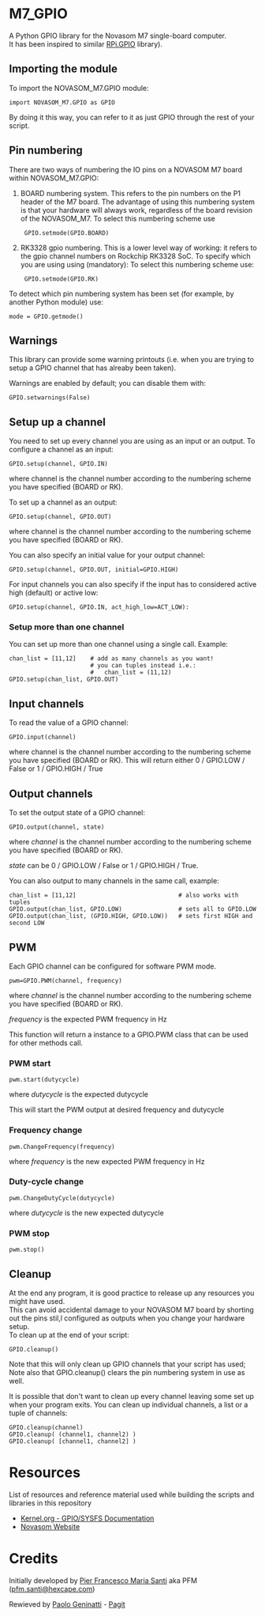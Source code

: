 # M7_GPIO
A Python GPIO library for the Novasom M7 single-board computer.<br />
It has been inspired to similar [RPi.GPIO](https://sourceforge.net/projects/raspberry-gpio-python/) library).

## Importing the module
To import the NOVASOM_M7.GPIO module:

    import NOVASOM_M7.GPIO as GPIO

By doing it this way, you can refer to it as just GPIO through the rest of your script.

## Pin numbering
There are two ways of numbering the IO pins on a NOVASOM M7 board within NOVASOM_M7.GPIO:
1. BOARD numbering system. This refers to the pin numbers on the P1 header of the M7 board. The advantage of using this numbering system is that your hardware will always work, regardless of the board revision of the NOVASOM_M7.
To select this numbering scheme use

        GPIO.setmode(GPIO.BOARD)

2. RK3328 gpio numbering. This is a lower level way of working: it refers to the gpio channel numbers on Rockchip RK3328 SoC.
To specify which you are using using (mandatory):
To select this numbering scheme use:

        GPIO.setmode(GPIO.RK)

To detect which pin numbering system has been set (for example, by another Python module) use:

    mode = GPIO.getmode()

## Warnings
This library can provide some warning printouts (i.e. when you are trying to setup a GPIO channel that has alreaby been taken).

Warnings are enabled by default; you can disable them with:

    GPIO.setwarnings(False)

## Setup up a channel
You need to set up every channel you are using as an input or an output. To configure a channel as an input:

    GPIO.setup(channel, GPIO.IN)

where channel is the channel number according to the numbering scheme you have specified (BOARD or RK).

To set up a channel as an output:

    GPIO.setup(channel, GPIO.OUT)

where channel is the channel number according to the numbering scheme you have specified (BOARD or RK).

You can also specify an initial value for your output channel:

    GPIO.setup(channel, GPIO.OUT, initial=GPIO.HIGH)

For input channels you can also specify if the input has to considered active high (default) or active low:

    GPIO.setup(channel, GPIO.IN, act_high_low=ACT_LOW):

### Setup more than one channel
You can set up more than one channel using a single call. Example:

    chan_list = [11,12]    # add as many channels as you want!
                           # you can tuples instead i.e.:
                           #   chan_list = (11,12)
    GPIO.setup(chan_list, GPIO.OUT)

## Input channels
To read the value of a GPIO channel:

    GPIO.input(channel)

where channel is the channel number according to the numbering scheme you have specified (BOARD or RK).
This will return either 0 / GPIO.LOW / False or 1 / GPIO.HIGH / True

## Output channels
To set the output state of a GPIO channel:

    GPIO.output(channel, state)

where *channel* is the channel number according to the numbering scheme you have specified (BOARD or RK).

*state* can be 0 / GPIO.LOW / False or 1 / GPIO.HIGH / True.

You can also output to many channels in the same call, example:

    chan_list = [11,12]                             # also works with tuples
    GPIO.output(chan_list, GPIO.LOW)                # sets all to GPIO.LOW
    GPIO.output(chan_list, (GPIO.HIGH, GPIO.LOW))   # sets first HIGH and second LOW

## PWM
Each GPIO channel can be configured for software PWM mode.

    pwm=GPIO.PWM(channel, frequency)

where *channel* is the channel number according to the numbering scheme you have specified (BOARD or RK).

*frequency* is the expected PWM frequency in Hz

This function will return a instance to a GPIO.PWM class that can be used for other methods call.

### PWM start

    pwm.start(dutycycle)

where *dutycycle* is the expected dutycycle

This will start the PWM output at desired frequency and dutycycle

### Frequency change

    pwm.ChangeFrequency(frequency)

where *frequency* is the new expected PWM frequency in Hz

### Duty-cycle change

    pwm.ChangeDutyCycle(dutycycle)

where *dutycycle* is the new expected dutycycle

### PWM stop

    pwm.stop()

## Cleanup
At the end any program, it is good practice to release up any resources you might have used.<br />
This can avoid accidental damage to your NOVASOM M7 board by shorting out the pins stil,l configured as outputs when you change your hardware setup.<br />
To clean up at the end of your script:

    GPIO.cleanup()

Note that this will only clean up GPIO channels that your script has used; Note also that GPIO.cleanup() clears the pin numbering system in use as well.

It is possible that don't want to clean up every channel leaving some set up when your program exits. You can clean up individual channels, a list or a tuple of channels:

    GPIO.cleanup(channel)
    GPIO.cleanup( (channel1, channel2) )
    GPIO.cleanup( [channel1, channel2] )

# Resources
List of resources and reference material used while building the scripts and libraries in this repository
* [Kernel.org - GPIO/SYSFS Documentation](https://www.kernel.org/doc/Documentation/gpio/sysfs.txt)
* [Novasom Website ](http://www.novasomindustries.com)

# Credits
Initially developed by [Pier Francesco Maria Santi](https://www.linkedin.com/in/pierfrancescomariasanti/) aka PFM (pfm.santi@hexcape.com)

Rewieved by [Paolo Geninatti](mailto:tech@pagit.eu) - [Pagit](http://www.pagit.eu)
